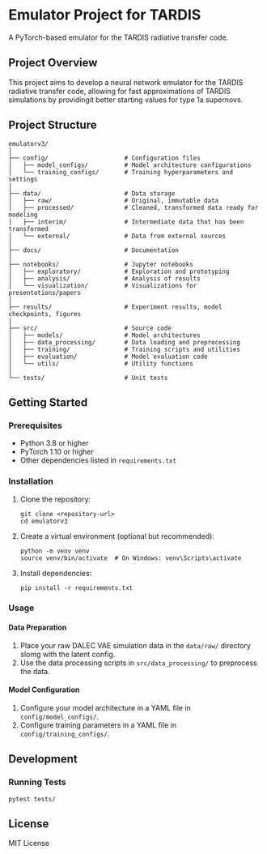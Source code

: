 # Emulator Project for TARDIS

A PyTorch-based emulator for the TARDIS radiative transfer code.

## Project Overview

This project aims to develop a neural network emulator for the TARDIS radiative transfer code, allowing for fast approximations of TARDIS simulations by providingit better starting values for type 1a supernovs.

## Project Structure

```
emulatorv3/
│
├── config/                     # Configuration files
│   ├── model_configs/          # Model architecture configurations
│   └── training_configs/       # Training hyperparameters and settings
│
├── data/                       # Data storage
│   ├── raw/                    # Original, immutable data
│   ├── processed/              # Cleaned, transformed data ready for modeling
│   ├── interim/                # Intermediate data that has been transformed
│   └── external/               # Data from external sources
│
├── docs/                       # Documentation
│
├── notebooks/                  # Jupyter notebooks
│   ├── exploratory/            # Exploration and prototyping
│   ├── analysis/               # Analysis of results
│   └── visualization/          # Visualizations for presentations/papers
│
├── results/                    # Experiment results, model checkpoints, figures
│
├── src/                        # Source code
│   ├── models/                 # Model architectures
│   ├── data_processing/        # Data loading and preprocessing
│   ├── training/               # Training scripts and utilities
│   ├── evaluation/             # Model evaluation code
│   └── utils/                  # Utility functions
│
└── tests/                      # Unit tests
```

## Getting Started

### Prerequisites

- Python 3.8 or higher
- PyTorch 1.10 or higher
- Other dependencies listed in `requirements.txt`

### Installation

1. Clone the repository:
   ```
   git clone <repository-url>
   cd emulatorv3
   ```

2. Create a virtual environment (optional but recommended):
   ```
   python -m venv venv
   source venv/bin/activate  # On Windows: venv\Scripts\activate
   ```

3. Install dependencies:
   ```
   pip install -r requirements.txt
   ```

### Usage

#### Data Preparation

1. Place your raw DALEC VAE simulation data in the `data/raw/` directory slomg with the latent config.
2. Use the data processing scripts in `src/data_processing/` to preprocess the data.

#### Model Configuration

1. Configure your model architecture in a YAML file in `config/model_configs/`.
2. Configure training parameters in a YAML file in `config/training_configs/`.


## Development

### Running Tests

```
pytest tests/
```

## License

MIT License

